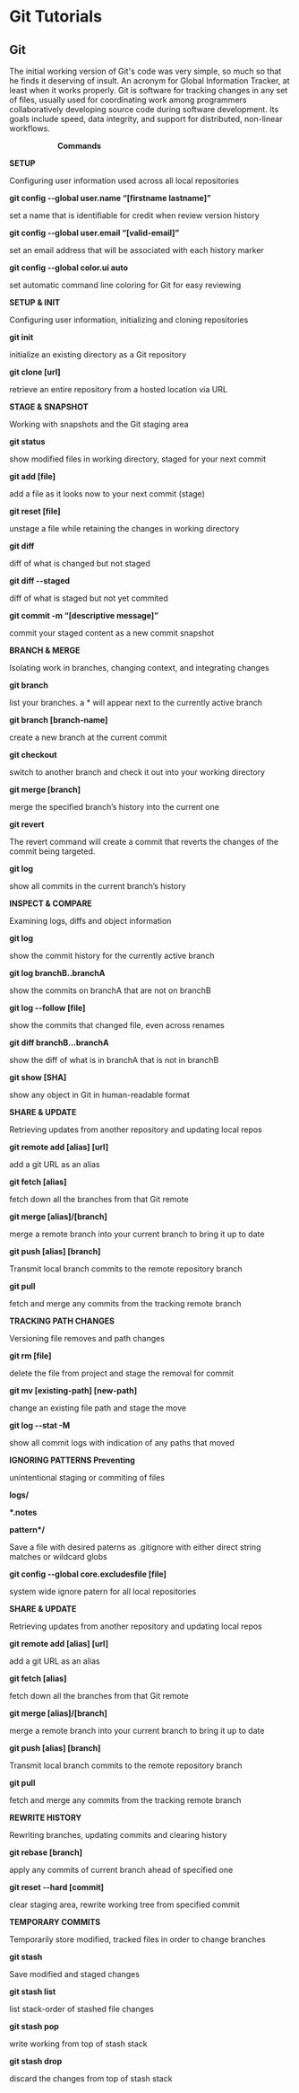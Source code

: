 # Git Tutorials


## Git
The initial working version of Git's code was very simple, so much so that he finds it deserving of insult. An acronym for Global Information Tracker, at least when it works properly.
Git is software for tracking changes in any set of files, usually used for coordinating work among programmers collaboratively developing source code during software development. 
Its goals include speed, data integrity, and support for distributed, non-linear workflows.

`            `**Commands**

**SETUP** 

Configuring user information used across all local repositories 

**git config --global user.name “[firstname lastname]”** 

set a name that is identifiable for credit when review version history 

**git config --global user.email “[valid-email]”** 

set an email address that will be associated with each history marker 

**git config --global color.ui auto** 

set automatic command line coloring for Git for easy reviewing

**SETUP & INIT** 

Configuring user information, initializing and cloning repositories 

**git init** 

initialize an existing directory as a Git repository 

**git clone [url]** 

retrieve an entire repository from a hosted location via URL

**STAGE & SNAPSHOT** 

Working with snapshots and the Git staging area 

**git status** 

show modified files in working directory, staged for your next commit 

**git add [file]** 

add a file as it looks now to your next commit (stage) 

**git reset [file]** 

unstage a file while retaining the changes in working directory 

**git diff** 

diff of what is changed but not staged 

**git diff --staged** 

diff of what is staged but not yet commited 

**git commit -m “[descriptive message]”** 

commit your staged content as a new commit snapshot

**BRANCH & MERGE** 

Isolating work in branches, changing context, and integrating changes 

**git branch** 

list your branches. a \* will appear next to the currently active branch 

**git branch [branch-name]** 

create a new branch at the current commit 

**git checkout** 

switch to another branch and check it out into your working directory 

**git merge [branch]** 

merge the specified branch’s history into the current one 

**git revert <commit to revert>**

The revert command will create a commit that reverts the changes of the commit being targeted.

**git log** 

show all commits in the current branch’s history

**INSPECT & COMPARE** 

Examining logs, diffs and object information 

**git log** 

show the commit history for the currently active branch 

**git log branchB..branchA** 

show the commits on branchA that are not on branchB 

**git log --follow [file]** 

show the commits that changed file, even across renames 

**git diff branchB...branchA** 

show the diff of what is in branchA that is not in branchB 

**git show [SHA]** 

show any object in Git in human-readable format

**SHARE & UPDATE** 

Retrieving updates from another repository and updating local repos 

**git remote add [alias] [url]** 

add a git URL as an alias 

**git fetch [alias]** 

fetch down all the branches from that Git remote 

**git merge [alias]/[branch]** 

merge a remote branch into your current branch to bring it up to date 

**git push [alias] [branch]** 

Transmit local branch commits to the remote repository branch 

**git pull** 

fetch and merge any commits from the tracking remote branch

**TRACKING PATH CHANGES** 

Versioning file removes and path changes 

**git rm [file]** 

delete the file from project and stage the removal for commit 

**git mv [existing-path] [new-path]** 

change an existing file path and stage the move 

**git log --stat -M** 

show all commit logs with indication of any paths that moved

**IGNORING PATTERNS Preventing** 

unintentional staging or commiting of files

**logs/**

**\*.notes**

**pattern\*/**

Save a file with desired paterns as .gitignore with either direct string matches or wildcard globs

**git config --global core.excludesfile [file]** 

system wide ignore patern for all local repositories

**SHARE & UPDATE** 

Retrieving updates from another repository and updating local repos 

**git remote add [alias] [url]** 

add a git URL as an alias 

**git fetch [alias]** 

fetch down all the branches from that Git remote 

**git merge [alias]/[branch]** 

merge a remote branch into your current branch to bring it up to date 

**git push [alias] [branch]** 

Transmit local branch commits to the remote repository branch 

**git pull** 

fetch and merge any commits from the tracking remote branch

**REWRITE HISTORY** 

Rewriting branches, updating commits and clearing history 

**git rebase [branch]** 

apply any commits of current branch ahead of specified one 

**git reset --hard [commit]** 

clear staging area, rewrite working tree from specified commit

**TEMPORARY COMMITS** 

Temporarily store modified, tracked files in order to change branches 

**git stash** 

Save modified and staged changes 

**git stash list** 

list stack-order of stashed file changes 

**git stash pop** 

write working from top of stash stack 

**git stash drop** 

discard the changes from top of stash stack
